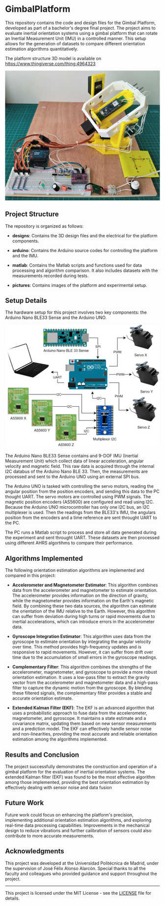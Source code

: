 # GimbalPlatform

This repository contains the code and design files for the Gimbal Platform, developed as part of a bachelor's degree final project. The project aims to evaluate inertial orientation systems using a gimbal platform that can rotate an Inertial Measurement Unit (IMU) in a controlled manner. This setup allows for the generation of datasets to compare different orientation estimation algorithms quantitatively.

The platform structure 3D model is available on https://www.thingiverse.com/thing:4964323

![pic_platform](pictures/gimbal_overview.jpg)


## Project Structure

The repository is organized as follows:

- **designs**: Contains the 3D design files and the electrical for the platform components.

- **arduino**: Contains the Arduino source codes for controlling the platform and the IMU.

- **matlab**: Contains the Matlab scripts and functions used for data processing and algorithm comparison. It also includes datasets with the measurements recorded during tests. 

- **pictures**: Contains images of the platform and experimental setup.


## Setup Details

The hardware setup for this project involves two key components: the Arduino Nano BLE33 Sense and the Arduino UNO.

![pic_wiring](pictures/wiring_diagram.png)

The Arduino Nano BLE33 Sense contains and 9-DOF IMU (Inertial Measurement Unit) which collect data of linear acceleration, angular velocity and magnetic field. This raw data is acquired through the internal I2C databus of the Arduino Nano BLE 33. Then, the measurements are processed and sent to the Arduino UNO using an external SPI bus.

The Arduino UNO is tasked with controlling the servo motors, reading the angular position from the position encoders, and sending this data to the PC thought UART. The servo motors are controlled using PWM signals. The magnetic position encoders (AS5600) are configured and read using I2C. Because the Arduino UNO microcontroller has only one I2C bus, an I2C multiplexer is used. Then the readings from the BLE33's IMU, the angulars position from the encoders and a time reference are sent throught UART to the PC.

The PC runs a Matlab script to process and store all data generated during the experiment and sent throught UART. These datasets are then processed using different AHRS algortihms to compare their performance.


## Algorithms Implemented

The following orientation estimation algorithms are implemented and compared in this project:

- **Accelerometer and Magnetometer Estimator**: This algorithm combines data from the accelerometer and magnetometer to estimate orientation. The accelerometer provides information on the direction of gravity, while the magnetometer provides information on the Earth's magnetic field. By combining these two data sources, the algorithm can estimate the orientation of the IMU relative to the Earth. However, this algorithm can suffer from deviation during high turns or rapid movements due to inertial accelerations, which can introduce errors in the accelerometer data.

- **Gyroscope Integration Estimator**: This algorithm uses data from the gyroscope to estimate orientation by integrating the angular velocity over time. This method provides high-frequency updates and is responsive to rapid movements. However, it can suffer from drift over time due to the accumulation of small errors in the gyroscope readings.

- **Complementary Filter**: This algorithm combines the strengths of the accelerometer, magnetometer, and gyroscope to provide a more robust orientation estimation. It uses a low-pass filter to extract the gravity vector from the accelerometer and magnetometer data and a high-pass filter to capture the dynamic motion from the gyroscope. By blending these filtered signals, the complementary filter provides a stable and accurate orientation estimate.

- **Extended Kalman Filter (EKF)**: The EKF is an advanced algorithm that uses a probabilistic approach to fuse data from the accelerometer, magnetometer, and gyroscope. It maintains a state estimate and a covariance matrix, updating them based on new sensor measurements and a prediction model. The EKF can effectively handle sensor noise and non-linearities, providing the most accurate and reliable orientation estimation among the algorithms implemented.


## Results and Conclusion

The project successfully demonstrates the construction and operation of a gimbal platform for the evaluation of inertial orientation systems. The extended Kalman filter (EKF) was found to be the most effective algorithm among those implemented, providing the best orientation estimation by effectively dealing with sensor noise and data fusion


## Future Work

Future work could focus on enhancing the platform's precision, implementing additional orientation estimation algorithms, and exploring real-time data processing capabilities. Improvements in the mechanical design to reduce vibrations and further calibration of sensors could also contribute to more accurate measurements.


## Acknowledgments

This project was developed at the Universidad Politécnica de Madrid, under the supervision of José Félix Alonso Alarcón. Special thanks to all the faculty and colleagues who provided guidance and support throughout the project.

---

This project is licensed under the MIT License - see the [LICENSE](LICENSE) file for details.
